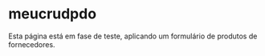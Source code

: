 # meucrudpdo
 
Esta página está em fase de teste, aplicando um formulário de produtos de fornecedores.
